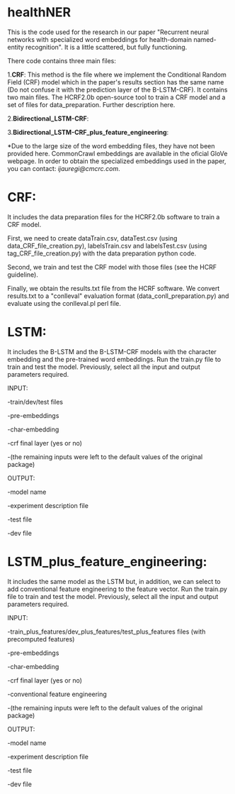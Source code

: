 # healthNER
This is the code used for the research in our paper "Recurrent neural networks with specialized word embeddings for health-domain named-entity recognition".
It is a little scattered, but fully functioning.

There code contains three main files:

1.__CRF__: This method is the file where we implement the Conditional Random Field (CRF) model which in the paper's results section has the same name (Do not confuse it with the prediction layer of the B-LSTM-CRF). It contains two main files. The HCRF2.0b open-source tool to train a CRF model and a set of files for data_preparation. Further description here.

2.__Bidirectional_LSTM-CRF__:

3.__Bidirectional_LSTM-CRF_plus_feature_engineering__:

*Due to the large size of the word embedding files, they have not been provided here. CommonCrawl embeddings are available in the oficial GloVe webpage. In order to obtain the specialized embeddings used in the paper, you can contact: _ijauregi@cmcrc.com_.

# CRF:
It includes the data preparation files for the HCRF2.0b software to train a CRF model.

First, we need to create dataTrain.csv, dataTest.csv (using data_CRF_file_creation.py), labelsTrain.csv and 
labelsTest.csv (using tag_CRF_file_creation.py) with the data preparation python code.

Second, we train and test the CRF model with those files (see the HCRF guideline).

Finally, we obtain the results.txt file from the HCRF software. We convert results.txt to a "conlleval" evaluation format 
(data_conll_preparation.py) and evaluate using the conlleval.pl perl file.

# LSTM:
It includes the B-LSTM and the B-LSTM-CRF models with the character embedding and the pre-trained word embeddings.
Run the train.py file to train and test the model. Previously, select all the input and output parameters required.

INPUT:

-train/dev/test files

-pre-embeddings

-char-embedding

-crf final layer (yes or no)

-(the remaining inputs were left to the default values of the original package)

OUTPUT:

-model name

-experiment description file

-test file

-dev file

# LSTM_plus_feature_engineering:
It includes the same model as the LSTM but, in addition, we can select to add conventional feature engineering to the feature vector.
Run the train.py file to train and test the model. Previously, select all the input and output parameters required.

INPUT:

-train_plus_features/dev_plus_features/test_plus_features files (with precomputed features)

-pre-embeddings

-char-embedding

-crf final layer (yes or no)

-conventional feature engineering

-(the remaining inputs were left to the default values of the original package)

OUTPUT:

-model name

-experiment description file

-test file

-dev file
